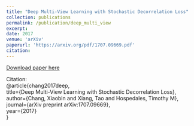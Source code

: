 ```yaml
---
title: "Deep Multi-View Learning with Stochastic Decorrelation Loss"
collection: publications
permalink: /publication/deep_multi_view
excerpt: 
date: 2017
venue: 'arXiv'
paperurl: 'https://arxiv.org/pdf/1707.09669.pdf'
citation: 
---
```

[Download paper here](https://arxiv.org/pdf/1707.09669.pdf)

Citation:<br />
@article{chang2017deep,<br />
  title={Deep Multi-View Learning with Stochastic Decorrelation Loss},<br />
  author={Chang, Xiaobin and Xiang, Tao and Hospedales, Timothy M},<br />
  journal={arXiv preprint arXiv:1707.09669},<br />
  year={2017}<br />
}
